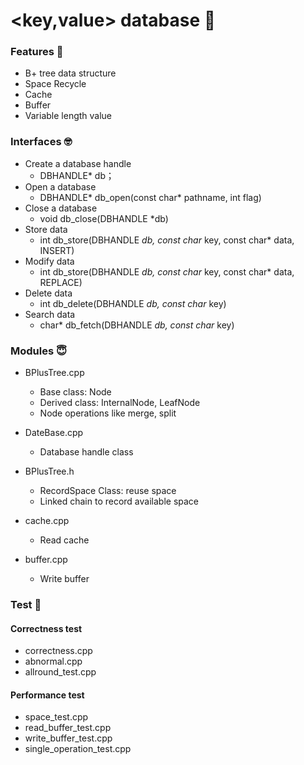 # <key,value> database 💾

### Features 👻

- B+ tree data structure
- Space Recycle
- Cache
- Buffer
- Variable length value


### Interfaces 🤓

- Create a database handle
  - DBHANDLE* db；
- Open a database
  - DBHANDLE* db_open(const char* pathname, int flag)
- Close a database
  - void db_close(DBHANDLE *db)
- Store data
  - int db_store(DBHANDLE *db, const char* key, const char* data, INSERT)
- Modify data
  - int db_store(DBHANDLE *db, const char* key, const char* data, REPLACE)
- Delete data
  -  int db_delete(DBHANDLE *db, const char* key)
- Search data
  - char* db_fetch(DBHANDLE *db, const char* key)

### Modules 😇

- BPlusTree.cpp
  - Base class: Node
  - Derived class: InternalNode, LeafNode
  - Node operations like merge, split
  
- DateBase.cpp
  - Database handle class

- BPlusTree.h
  - RecordSpace Class: reuse space 
  - Linked chain to record available space
  
- cache.cpp
  - Read cache
 
- buffer.cpp
  - Write buffer

### Test 🧐

#### Correctness test

- correctness.cpp
- abnormal.cpp
- allround_test.cpp

#### Performance test

- space_test.cpp
- read_buffer_test.cpp
- write_buffer_test.cpp
- single_operation_test.cpp



  




